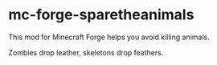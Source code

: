 # mc-forge-sparetheanimals

This mod for Minecraft Forge helps you avoid killing animals.

Zombies drop leather, skeletons drop feathers.